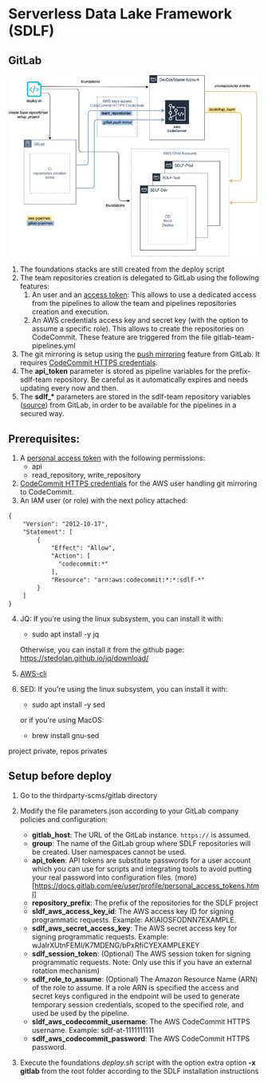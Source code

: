 # Serverless Data Lake Framework (SDLF)

## GitLab

![diagram](SDLF_GitLab.png "Modification")

1. The foundations stacks are still created from the deploy script
2. The team repositories creation is delegated to GitLab using the following features:
    1. An user and an [access token](https://docs.gitlab.com/ee/user/profile/personal_access_tokens.html): This allows to use a dedicated access from the pipelines to allow the team and pipelines repositories creation and execution.
    2. An AWS credentials access key and secret key (with the option to assume a specific role). This allows to create the repositories on CodeCommit.
  These feature are triggered from the file gitlab-team-pipelines.yml
3. The git mirroring is setup using the [push mirroring](https://docs.gitlab.com/ee/user/project/repository/mirror/push.html#set-up-a-push-mirror-from-gitlab-to-aws-codecommit) feature from GitLab. It requires [CodeCommit HTTPS credentials](https://docs.aws.amazon.com/codecommit/latest/userguide/setting-up-gc.html#setting-up-gc-iam).
3. The **api_token** parameter is stored as pipeline variables for the prefix-sdlf-team repository. Be careful as it automatically expires and needs updating every now and then.
4. The **sdlf_\*** parameters are stored in the sdlf-team repository variables ([source](https://docs.gitlab.com/ee/ci/variables/#add-a-cicd-variable-to-a-project)) from GitLab, in order to be available for the pipelines in a secured way.

## Prerequisites:

1. A [personal access token](https://docs.gitlab.com/ee/user/profile/personal_access_tokens.html) with the following permissions:
    - api
    - read_repository, write_repository
2. [CodeCommit HTTPS credentials](https://docs.aws.amazon.com/codecommit/latest/userguide/setting-up-gc.html#setting-up-gc-iam) for the AWS user handling git mirroring to CodeCommit.
3. An IAM user (or role) with the next policy attached:
```
{
    "Version": "2012-10-17",
    "Statement": [
        {
            "Effect": "Allow",
            "Action": [
              "codecommit:*"
            ],
            "Resource": "arn:aws:codecommit:*:*:sdlf-*"
        }
    ]
}
```
4. JQ: If you're using the linux subsystem, you can install it with:
   
    - sudo apt install -y jq
    
    Otherwise, you can install it from the github page: https://stedolan.github.io/jq/download/
5. [AWS-cli](https://aws.amazon.com/cli/)
6. SED: If you're using the linux subsystem, you can install it with:
   
   - sudo apt install -y sed
    
   or if you're using MacOS:    
   
    - brew install gnu-sed

project private, repos privates

## Setup before deploy

1. Go to the thirdparty-scms/gitlab directory
2. Modify the file parameters.json according to your GitLab company policies and configuration:
   
   - **gitlab_host**: The URL of the GitLab instance. `https://` is assumed.
   - **group**: The name of the GitLab group where SDLF repositories will be created. User namespaces cannot be used.
   - **api_token**: API tokens are substitute passwords for a user account which you can use for scripts and integrating tools to avoid putting your real password into configuration files. (more)[https://docs.gitlab.com/ee/user/profile/personal_access_tokens.html]
   - **repository_prefix**: The prefix of the repositories for the SDLF project
   - **sldf_aws_access_key_id**: The AWS access key ID for signing programmatic requests. Example: AKIAIOSFODNN7EXAMPLE. 
   - **sdlf_aws_secret_access_key**: The AWS secret access key for signing programmatic requests. Example: wJalrXUtnFEMI/K7MDENG/bPxRfiCYEXAMPLEKEY
   - **sdlf_session_token**: (Optional) The AWS session token for signing programmatic requests. Note: Only use this if you have an external rotation mechanism)
   - **sdlf_role_to_assume**: (Optional) The Amazon Resource Name (ARN) of the role to assume. If a role ARN is specified the access and secret keys configured in the endpoint will be used to generate temporary session credentials, scoped to the specified role, and used be used by the pipeline.
   - **sldf_aws_codecommit_username**: The AWS CodeCommit HTTPS username. Example: sdlf-at-1111111111
   - **sdlf_aws_codecommit_password**: The AWS CodeCommit HTTPS password.

3. Execute the foundations *deploy.sh* script with the option extra option **-x gitlab** from the root folder according to the SDLF installation instructions
